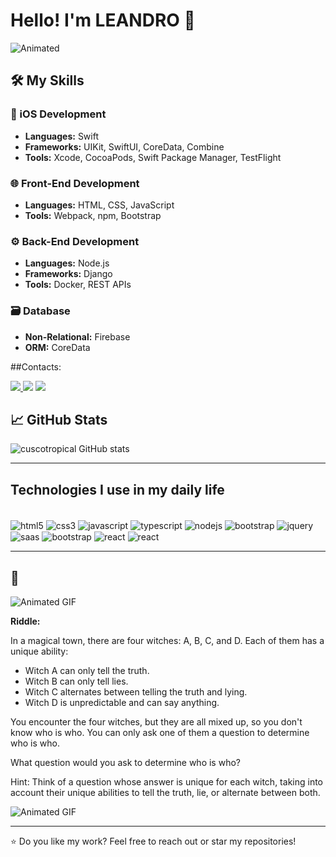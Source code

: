 # Hello! I'm LEANDRO 👋

![Animated](https://c.tenor.com/_QWf0eXAHCsAAAAd/tenor.gif)


## 🛠️ My Skills

### 📱 iOS Development
- **Languages:** Swift
- **Frameworks:** UIKit, SwiftUI, CoreData, Combine
- **Tools:** Xcode, CocoaPods, Swift Package Manager, TestFlight

### 🌐 Front-End Development
- **Languages:** HTML, CSS, JavaScript
- **Tools:** Webpack, npm, Bootstrap

### ⚙️ Back-End Development
- **Languages:** Node.js
- **Frameworks:** Django
- **Tools:** Docker, REST APIs

### 🗃️ Database
- **Non-Relational:** Firebase
- **ORM:** CoreData


##Contacts:
<div>
<a href="https://www.instagram.com/leandroalexandredev/" target="_blank"><img src="https://img.shields.io/badge/-Instagram-%23E4405F?style=for-the-badge&logo=instagram&logoColor=white">
</a>
<a href = "mailto:alexandreleandrodev@gmail.com"> <img src="https://img.shields.io/badge/-Gmail-%23333?style=for-the-badge&logo=gmail&logoColor=white" target="_blank"></a>
<a href="https://www.linkedin.com/in/leandro-r-alexandre/" target="_blank"><img src="https://img.shields.io/badge/-LinkedIn-%230077B5?style=for-the-badge&logo=linkedin&logoColor=white"  target="_blank"></a> 
</div>


## 📈 GitHub Stats
![cuscotropical GitHub stats](https://github-readme-stats.vercel.app/api?username=cuscotropical&show_icons=true&theme=dracula)

---

## Technologies I use in my daily life
 <div style="display: inline_block"><br/>
    <img align="center" alt="html5" src="https://img.shields.io/badge/HTML5-E34F26?style=for-the-badge&logo=html5&logoColor=white"/>
    <img align="center" alt="css3" src="https://img.shields.io/badge/CSS3-1572B6?style=for-the-badge&logo=css3&logoColor=white"/>
    <img align="center" alt="javascript" src="https://img.shields.io/badge/JavaScript-F7DF1E?style=for-the-badge&logo=javascript&logoColor=black"/>
    <img align="center" alt="typescript" src="https://img.shields.io/badge/TypeScript-007ACC?style=for-the-badge&logo=typescript&logoColor=white"/>
    <img align="center" alt="nodejs" src="https://img.shields.io/badge/Node.js-43853D?style=for-the-badge&logo=node.js&logoColor=white"/>
    <img align="center" alt="bootstrap" src="https://img.shields.io/badge/Bootstrap-563D7C?style=for-the-badge&logo=bootstrap&logoColor=white"/>         
    <img align="center" alt="jquery" src="https://img.shields.io/badge/jQuery-0769AD?style=for-the-badge&logo=jquery&logoColor=white"/>           
    <img align="center" alt="saas" src="https://img.shields.io/badge/Sass-CC6699?style=for-the-badge&logo=sass&logoColor=white"/>
    <img align="center" alt="bootstrap" src="https://img.shields.io/badge/Swift-FA7343?style=for-the-badge&logo=swift&logoColor=white"/>
    <img align="center" alt="react" src="https://img.shields.io/badge/Amazon_AWS-232F3E?style=for-the-badge&logo=amazon-aws&logoColor=white"/>
    <img align="center" alt="react" src="https://img.shields.io/badge/SAP-0FAAFF?style=for-the-badge&logo=sap&logoColor=white"/>
 </div>

---

## 🎉
![Animated GIF](https://c.tenor.com/6KI1N4jTrhMAAAAC/tenor.gif)

**Riddle:**

In a magical town, there are four witches: A, B, C, and D. Each of them has a unique ability:
- Witch A can only tell the truth.
- Witch B can only tell lies.
- Witch C alternates between telling the truth and lying.
- Witch D is unpredictable and can say anything.

You encounter the four witches, but they are all mixed up, so you don't know who is who. You can only ask one of them a question to determine who is who.

What question would you ask to determine who is who?

Hint: Think of a question whose answer is unique for each witch, taking into account their unique abilities to tell the truth, lie, or alternate between both.


![Animated GIF](https://c.tenor.com/Gp_ZmBrVMqsAAAAC/tenor.gif)

---

⭐️ Do you like my work? Feel free to reach out or star my repositories!
